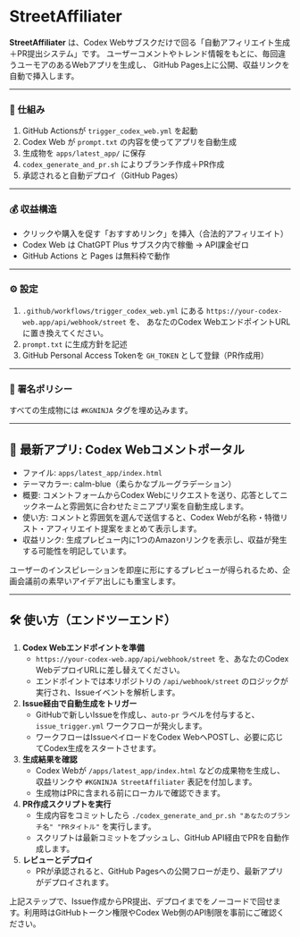 # StreetAffiliater

**StreetAffiliater** は、Codex Webサブスクだけで回る「自動アフィリエイト生成＋PR提出システム」です。
ユーザーコメントやトレンド情報をもとに、毎回違うユーモアのあるWebアプリを生成し、
GitHub Pages上に公開、収益リンクを自動で挿入します。

---

### 🔁 仕組み

1. GitHub Actionsが `trigger_codex_web.yml` を起動
2. Codex Web が `prompt.txt` の内容を使ってアプリを自動生成
3. 生成物を `apps/latest_app/` に保存
4. `codex_generate_and_pr.sh` によりブランチ作成＋PR作成
5. 承認されると自動デプロイ（GitHub Pages）

---

### 💰 収益構造

- クリックや購入を促す「おすすめリンク」を挿入（合法的アフィリエイト）
- Codex Web は ChatGPT Plus サブスク内で稼働 → API課金ゼロ
- GitHub Actions と Pages は無料枠で動作

---

### ⚙️ 設定
1. `.github/workflows/trigger_codex_web.yml` にある
   `https://your-codex-web.app/api/webhook/street` を、
   あなたのCodex WebエンドポイントURLに置き換えてください。
2. `prompt.txt` に生成方針を記述
3. GitHub Personal Access Tokenを `GH_TOKEN` として登録（PR作成用）

---

### 📄 署名ポリシー
すべての生成物には `#KGNINJA` タグを埋め込みます。

---

## 🌟 最新アプリ: Codex Webコメントポータル
- ファイル: `apps/latest_app/index.html`
- テーマカラー: calm-blue（柔らかなブルーグラデーション）
- 概要: コメントフォームからCodex Webにリクエストを送り、応答としてニックネームと雰囲気に合わせたミニアプリ案を自動生成します。
- 使い方: コメントと雰囲気を選んで送信すると、Codex Webが名称・特徴リスト・アフィリエイト提案をまとめて表示します。
- 収益リンク: 生成プレビュー内に1つのAmazonリンクを表示し、収益が発生する可能性を明記しています。

ユーザーのインスピレーションを即座に形にするプレビューが得られるため、企画会議前の素早いアイデア出しにも重宝します。

---

## 🛠️ 使い方（エンドツーエンド）

1. **Codex Webエンドポイントを準備**
   - `https://your-codex-web.app/api/webhook/street` を、あなたのCodex WebデプロイURLに差し替えてください。
   - エンドポイントでは本リポジトリの `/api/webhook/street` のロジックが実行され、Issueイベントを解析します。
2. **Issue経由で自動生成をトリガー**
   - GitHubで新しいIssueを作成し、`auto-pr` ラベルを付与すると、`issue_trigger.yml` ワークフローが発火します。
   - ワークフローはIssueペイロードをCodex WebへPOSTし、必要に応じてCodex生成をスタートさせます。
3. **生成結果を確認**
   - Codex Webが `/apps/latest_app/index.html` などの成果物を生成し、収益リンクや `#KGNINJA StreetAffiliater` 表記を付加します。
   - 生成物はPRに含まれる前にローカルで確認できます。
4. **PR作成スクリプトを実行**
   - 生成内容をコミットしたら `./codex_generate_and_pr.sh "あなたのブランチ名" "PRタイトル"` を実行します。
   - スクリプトは最新コミットをプッシュし、GitHub API経由でPRを自動作成します。
5. **レビューとデプロイ**
   - PRが承認されると、GitHub Pagesへの公開フローが走り、最新アプリがデプロイされます。

上記ステップで、Issue作成からPR提出、デプロイまでをノーコードで回せます。利用時はGitHubトークン権限やCodex Web側のAPI制限を事前にご確認ください。
